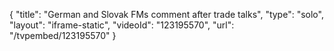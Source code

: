 {
    "title": "German and Slovak FMs comment after trade talks",
    "type": "solo",
    "layout": "iframe-static",
    "videoId": "123195570",
    "url": "\/tvpembed\/123195570"
}